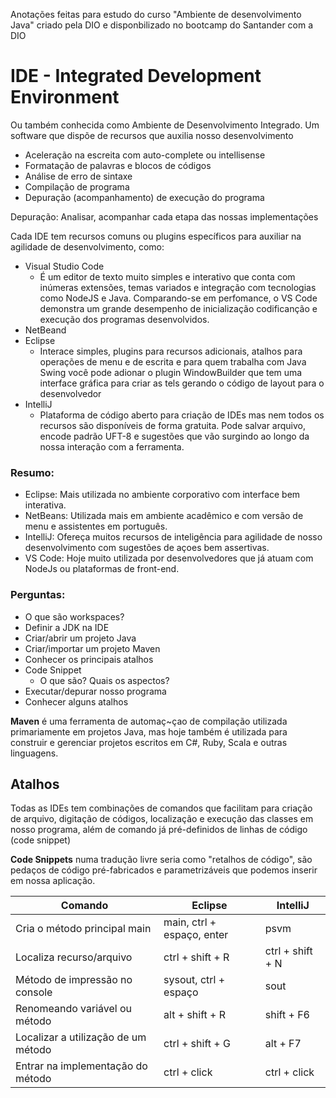 Anotações feitas para estudo do curso "Ambiente de desenvolvimento Java" criado pela DIO e disponbilizado no bootcamp do Santander com a DIO

# IDE - Integrated Development Environment

Ou também conhecida como Ambiente de Desenvolvimento Integrado.
Um software que dispõe de recursos que auxilia nosso desenvolvimento
- Aceleração na escreita com auto-complete ou intellisense
- Formatação de palavras e blocos de códigos
- Análise de erro de sintaxe
- Compilação de programa
- Depuração (acompanhamento) de execução do programa

Depuração: Analisar, acompanhar cada etapa das nossas implementações

Cada IDE tem recursos comuns ou plugins específicos para auxiliar na agilidade de desenvolvimento, como:
- Visual Studio Code
    - É um editor de texto muito simples e interativo que conta com inúmeras extensões, temas variados e integração com tecnologias como NodeJS e Java. Comparando-se em perfomance, o VS Code demonstra um grande desempenho de inicialização codificanção e execução dos programas desenvolvidos. 
- NetBeand
- Eclipse
    - Interace simples, plugins para recursos adicionais, atalhos para operações de menu e de escrita e para quem trabalha com Java Swing você pode adionar o plugin WindowBuilder que tem uma interface gráfica para criar as tels gerando o código de layout para o desenvolvedor
- IntelliJ
    - Plataforma de código aberto para criação de IDEs mas nem todos os recursos são disponíveis de forma gratuita. Pode salvar arquivo, encode padrão UFT-8 e sugestões que vão surgindo ao longo da nossa interação com a ferramenta.

### Resumo:
- Eclipse: Mais utilizada no ambiente corporativo com interface bem interativa.
- NetBeans: Utilizada mais em ambiente acadêmico e com versão de menu e assistentes em português.
- IntelliJ: Ofereça muitos recursos de inteligência para agilidade de nosso desenvolvimento com sugestões de açoes bem assertivas.
- VS Code: Hoje muito utilizada por desenvolvedores que já atuam com NodeJs ou plataformas de front-end.

### Perguntas:
- O que são workspaces?
- Definir a JDK na IDE
- Criar/abrir um projeto Java
- Criar/importar um projeto Maven
- Conhecer os principais atalhos
- Code Snippet
    - O que são? Quais os aspectos?
- Executar/depurar nosso programa
- Conhecer alguns atalhos

**Maven** é uma ferramenta de automaç~çao de compilação utilizada primariamente em projetos Java, mas hoje também é utilizada para construir e gerenciar projetos escritos em C#, Ruby, Scala e outras linguagens.

## Atalhos
Todas as IDEs tem combinações de comandos que facilitam para criação de arquivo, digitação de códigos, localização e execução das classes em nosso programa, além de comando já pré-definidos de linhas de código (code snippet)

**Code Snippets** numa tradução livre seria como "retalhos de código", são pedaços de código pré-fabricados e parametrizáveis que podemos inserir em nossa aplicação.

| Comando | Eclipse | IntelliJ |
|-------|-------|-------|
Cria o método principal main | main, ctrl + espaço, enter | psvm |
Localiza recurso/arquivo | ctrl + shift + R | ctrl + shift + N |
Método de impressão no console | sysout, ctrl + espaço | sout |
Renomeando variável ou método | alt + shift + R | shift + F6
Localizar a utilização de um método | ctrl + shift + G | alt + F7 |
Entrar na implementação do método | ctrl + click | ctrl + click